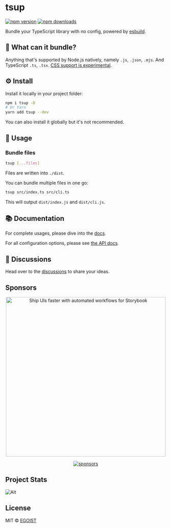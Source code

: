 # tsup

[![npm version](https://badgen.net/npm/v/tsup)](https://npm.im/tsup) [![npm downloads](https://badgen.net/npm/dm/tsup)](https://npm.im/tsup)

Bundle your TypeScript library with no config, powered by [esbuild](https://github.com/evanw/esbuild).

## 👀 What can it bundle?

Anything that's supported by Node.js natively, namely `.js`, `.json`, `.mjs`. And TypeScript `.ts`, `.tsx`. [CSS support is experimental](https://tsup.egoist.dev/#css-support).

## ⚙️ Install

Install it locally in your project folder:

```bash
npm i tsup -D
# Or Yarn
yarn add tsup --dev
```

You can also install it globally but it's not recommended.

## 📖 Usage

### Bundle files

```bash
tsup [...files]
```

Files are written into `./dist`.

You can bundle multiple files in one go:

```bash
tsup src/index.ts src/cli.ts
```

This will output `dist/index.js` and `dist/cli.js`.

## 📚 Documentation

For complete usages, please dive into the [docs](https://tsup.egoist.dev).

For all configuration options, please see [the API docs](https://paka.dev/npm/tsup#module-index-export-Options).

## 💬 Discussions

Head over to the [discussions](https://github.com/egoist/tsup/discussions) to share your ideas.

## Sponsors


<p align="center">
  <a href="https://chromatic.com" target="_blank"><picture>
  <source media="(prefers-color-scheme: dark)" width="500" srcset="https://fastly.jsdelivr.net/gh/egoist-bot/images@main/uPic/Group 2 (2).png">
  <img alt="Ship UIs faster with automated workflows for Storybook"  width="500" src="https://fastly.jsdelivr.net/gh/egoist-bot/images@main/uPic/Group%202%20(1).png">
</picture></a>
</p>

<p align="center">
<a href="https://github.com/sponsors/egoist" target="_blank"><img src="https://sponsors-images.egoist.dev/sponsors.svg" alt="sponsors"></a>
</p>

## Project Stats

![Alt](https://repobeats.axiom.co/api/embed/4ef361ec8445b33c2dab451e1d23784015834c72.svg 'Repobeats analytics image')

## License

MIT &copy; [EGOIST](https://github.com/sponsors/egoist)
